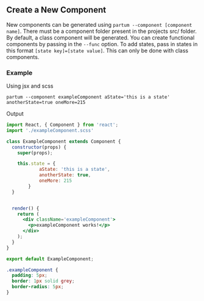 ## Create a New Component

New components can be generated using `partum --component [component name]`. There must be a component folder present in the projects src/ folder.
By default, a class component will be generated. You can create functional components by passing in the `--func` option.
To add states, pass in states in this format `[state key]=[state value]`. This can only be done with class components.

### Example

Using jsx and scss

```
partum --component exampleComponent aState='this is a state' anotherState=true oneMore=215
```

Output

```/src/component/exampleComponent/exampleComponent.jsx
import React, { Component } from 'react';
import './exampleComponent.scss'

class ExampleComponent extends Component {
  constructor(props) {
    super(props);

    this.state = {
			aState: 'this is a state',
			anotherState: true,
			oneMore: 215
		}
  }


  render() {
    return (
      <div className='exampleComponent'>
        <p>exampleComponent works!</p>
      </div>
    );
  }
}

export default ExampleComponent;
```

```/src/component/exampleComponent/exampleComponent.scss
.exampleComponent {
  padding: 5px;
  border: 1px solid grey;
  border-radius: 5px;
}

```
